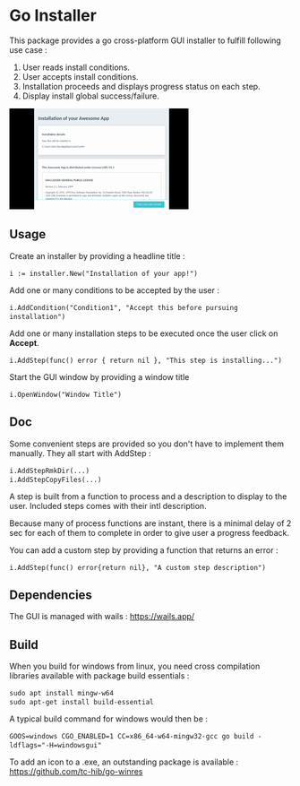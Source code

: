 # Go Installer

This package provides a go cross-platform GUI installer to fulfill following use case :
1. User reads install conditions.
2. User accepts install conditions.
3. Installation proceeds and displays progress status on each step.
4. Display install global success/failure.

![](demo.gif)

## Usage

Create an installer by providing a headline title :
````
i := installer.New("Installation of your app!")
````
Add one or many conditions to be accepted by the user :
````
i.AddCondition("Condition1", "Accept this before pursuing installation")
````
Add one or many installation steps to be executed once the user click on **Accept**.
````
i.AddStep(func() error { return nil }, "This step is installing...")
````
Start the GUI window by providing a window title
````
i.OpenWindow("Window Title")
````
## Doc

Some convenient steps are provided so you don't have to implement them manually. They all start with AddStep :
````
i.AddStepRmkDir(...)
i.AddStepCopyFiles(...)
````
A step is built from a function to process and a description to display to the user. Included steps comes with their intl description.

Because many of process functions are instant, there is a minimal delay of 2 sec for each of them to complete in order to give user a progress feedback.

You can add a custom step by providing a function that returns an error :
````
i.AddStep(func() error{return nil}, "A custom step description")
````
## Dependencies

The GUI is managed with wails : https://wails.app/

## Build

When you build for windows from linux, you need cross compilation libraries available with package build essentials :
````
sudo apt install mingw-w64
sudo apt-get install build-essential
````
A typical build command for windows would then be :
````
GOOS=windows CGO_ENABLED=1 CC=x86_64-w64-mingw32-gcc go build -ldflags="-H=windowsgui"
````
To add an icon to a .exe, an outstanding package is available : https://github.com/tc-hib/go-winres
